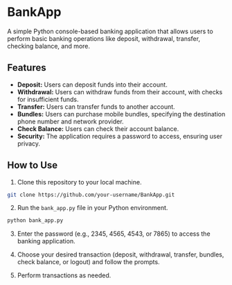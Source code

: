 # BankApp

A simple Python console-based banking application that allows users to perform basic banking operations like deposit, withdrawal, transfer, checking balance, and more.

## Features

- **Deposit:** Users can deposit funds into their account.
- **Withdrawal:** Users can withdraw funds from their account, with checks for insufficient funds.
- **Transfer:** Users can transfer funds to another account.
- **Bundles:** Users can purchase mobile bundles, specifying the destination phone number and network provider.
- **Check Balance:** Users can check their account balance.
- **Security:** The application requires a password to access, ensuring user privacy.

## How to Use

1. Clone this repository to your local machine.

```bash
git clone https://github.com/your-username/BankApp.git
```

2. Run the `bank_app.py` file in your Python environment.

```bash
python bank_app.py
```

3. Enter the password (e.g., 2345, 4565, 4543, or 7865) to access the banking application.

4. Choose your desired transaction (deposit, withdrawal, transfer, bundles, check balance, or logout) and follow the prompts.

5. Perform transactions as needed.
